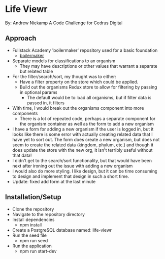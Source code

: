 # Life Viewr

By: Andrew Niekamp
A Code Challenge for Cedrus Digital

## Approach

* Fullstack Academy 'boilermaker' repository used for a basic foundation
  * [boilermaker](https://github.com/FullstackAcademy/boilermaker)
* Separate models for classifications to an organism
  * They may have descriptions or other values that warrant a separate but related table
* For the filter/search/sort, my thought was to either:
  * Have a filter property on the store which could be applied.
  * Build out the organisms Redux store to allow for filtering by passing in optional params
    * The default would be to load all organisms, but if filter data is passed in, it filters
* With time, I would break out the organisms component into more components
  * There is a lot of repeated code, perhaps a separate component for the organism container as well as the form to add a new organism
* I have a form for adding a new organism if the user is logged in, but it looks like there is some error with actually creating related data that I have yet to sort out. The form does create a new organism, but does not seem to create the related data (kingdom, phylum, etc.) and though it does update the store with the new org, it isn't terribly useful without that data!
* I didn't get to the search/sort functionality, but that would have been next after ironing out the issue with adding a new organism
* I would also do more styling. I like design, but it can be time consuming to design and implement that design in such a short time.
* Update: fixed add form at the last minute

## Installation/Setup

* Clone the repository
* Navigate to the repository directory
* Install dependencies
  * npm install
* Create a PostgreSQL database named: life-viewr
* Run the seed file
  * npm run seed
* Run the application
  * npm run start-dev
